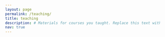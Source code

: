 ```yaml
---
layout: page
permalink: /teaching/
title: teaching
description: # Materials for courses you taught. Replace this text with your description.
nav: true
---
```


